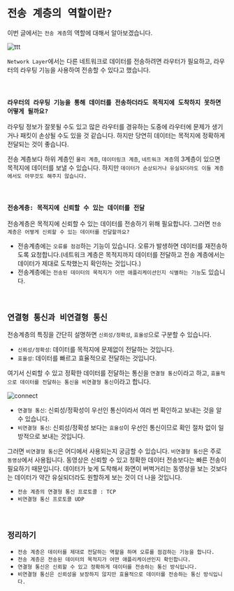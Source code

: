 # `전송 계층의 역할이란?`

이번 글에서는 `전송 계층`의 역할에 대해서 알아보겠습니다. 

![ttt](https://user-images.githubusercontent.com/45676906/113105386-7e531800-923c-11eb-998f-4f4dc386ee93.png)

`Network Layer`에서는 다른 네트워크로 데이터를 전송하려면 라우터가 필요하고, 라우터의 라우팅 기능을 사용하여 전송할 수 있다고 했습니다. 

<br>

### `라우터의 라우팅 기능을 통해 데이터를 전송하더라도 목적지에 도착하지 못하면 어떻게 될까요?`

라우팅 정보가 잘못될 수도 있고 많은 라우터를 경유하는 도중에 라우터에 문제가 생기거나 패킷이 손상될 수도 있을 것 같습니다. 하지만 당연히 데이터는 목적지에 정확하게 전달되는 것이 좋습니다.

전송 계층보다 하위 계층인 `물리 계층`, `데이터링크 계층`, `네트워크 계층`의 3계층이 있으면 목적지에 데이터를 보낼 수 있습니다. 하지만 `데이터가 손상되거나 유실되더라도 이들 계층에서도 아무것도 해주지 않습니다.`

<br>

### `전송계층: 목적지에 신뢰할 수 있는 데이터를 전달`

전송계층은 목적지에 신뢰할 수 있는 데이터를 전송하기 위해 필요합니다. 그러면 `전송 계층은 어떻게 신뢰할 수 있는 데이터를 전달할까요?`

- 전송계층에는 `오류를 점검`하는 기능이 있습니다. 오류가 발생하면 데이터를 재전송하도록 요청합니다.(네트워크 계층은 목적지까지 데이터를 전달하고 전송 계층에서는 데이터가 제대로 도착했는지 확인하는 것입니다.)
- 전송계층에는 `전송된 데이터의 목적지가 어떤 애플리케이션인지 식별하는 기능`도 있습니다. 

<br>

## `연결형 통신과 비연결형 통신`

전송계층의 특징을 간단히 설명하면 `신뢰성/정확성`, `효율성`으로 구분할 수 있습니다. 

- `신뢰성/정확성`: 데이터를 목적지에 문제없이 전달하는 것입니다. 
- `효율성`: 데이터를 빠르고 효율적으로 전달하는 것입니다. 

여기서 신뢰할 수 있고 정확한 데이터를 전달하는 통신을 `연결형 통신`이라고 하고, `효율적으로 데이터를 전달하는 통신을 비연결형 통신`이라고 합니다. 

![connect](https://img1.daumcdn.net/thumb/R1280x0/?scode=mtistory2&fname=https%3A%2F%2Fblog.kakaocdn.net%2Fdn%2Fu2Omf%2FbtqLFohAnTR%2FQoTPPq3KlUjf1I4AHAenH1%2Fimg.png)

- `연결형 통신`: 신뢰성/정확성이 우선인 통신이라서 여러 번 확인하고 보내는 것을 알 수 있습니다.
- `비연결형 통신`: 신뢰성/정확성 보다는 `효율성`이 우선인 통신이므로 확인 절차 없이 일방적으로 보내는 것입니다. 

그러면 `비연결형 통신`은 어디에서 사용되는지 궁금할 수 있습니다. `비연결형 통신`은 주로 `동영상`에서 사용됩니다. 동영상은 신뢰할 수 있고 정확한 데이터 전송보다는 빠른 전송이 필요하기 때문입니다. 데이터가 늦게 도착해서 화면이 버벅거리는 동영상을 보는 것보다는 데이터가 약간 유실되더라도 원할하게 보는 것이 더 나을 것입니다.

- `전송 계층의 연결형 통신 프로토콜 : TCP`
- `비연결형 통신 프로토콜 UDP`

<br>

## `정리하기`

- `전송 계층은 데이터를 제대로 전달하는 역할을 하며 오류를 점검하는 기능을 합니다.`
- `전송 계층은 전송된 데이터의 목적지가 어떤 애플리케이션인지 확인합니다.`
- `연결형 통신은 신뢰할 수 있고 정확하게 데이터를 전송하는 통신 방식입니다.`
- `비연결형 통신은 신뢰성을 보장하지 않지만 효율적으로 데이터를 전송하는 통신 방식입니다.`